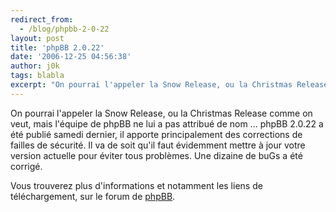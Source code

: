 ```yaml
---
redirect_from:
  - /blog/phpbb-2-0-22
layout: post
title: 'phpBB 2.0.22'
date: '2006-12-25 04:56:38'
author: j0k
tags: blabla
excerpt: "On pourrai l'appeler la Snow Release, ou la Christmas Release comme on veut, mais l'équipe de phpBB ne lui a pas attribué de nom ...     \nphpBB 2.0.22 a été publié samedi dernier, il apporte principalement des corrections de failles de sécurité. Il va de soit qu'il faut évidemment mettre à jour votre version actuelle pour éviter tous problèmes.   Une      …"
---
```


On pourrai l'appeler la Snow Release, ou la Christmas Release comme on veut, mais l'équipe de phpBB ne lui a pas attribué de nom ...
phpBB 2.0.22 a été publié samedi dernier, il apporte principalement des corrections de failles de sécurité. Il va de soit qu'il faut évidemment mettre à jour votre version actuelle pour éviter tous problèmes.   Une dizaine de buGs a été corrigé.

Vous trouverez plus d'informations et notamment les liens de téléchargement, sur le forum de [phpBB](http://www.phpbb.com/phpBB/viewtopic.php?f=14&amp;t=489624).
